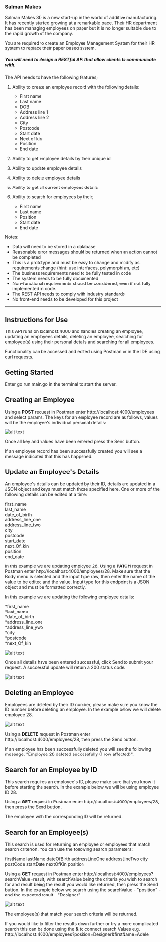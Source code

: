 ###  Salman Makes


Salman Makes 3D is a new start-up in the world of additive manufacturing. It has recently started growing at a remarkable pace. Their HR department has been managing employees on paper but it is no longer suitable due to the rapid growth of the company.
 
You are required to create an Employee Management System for their HR system to replace their paper based system.

##### You will need to design a RESTful API that allow clients to communicate with.
 
The API needs to have the following features;

1. Ability to create an employee record with the following details:
    * First name
    * Last name
    * DOB
    * Address line 1
    * Address line 2
    * City
    * Postcode
    * Start date
    * Next of kin
    * Position
    * End date
    
2. Ability to get employee details by their unique id
3. Ability to update employee details
4. Ability to delete employee details
5. Ability to get all current employees details
6. Ability to search for employees by their;
    * First name
    * Last name
    * Position
    * Start date
    * End date
 
Notes:
 
* Data will need to be stored in a database
* Reasonable error messages should be returned when an action cannot be completed
* This is a prototype and must be easy to change and modify as requirements change (hint: use interfaces, polymorphism, etc)
* The business requirements need to be fully tested in code
* The system needs to be fully documented
* Non-functional requirements should be considered, even if not fully implemented in code.
* The REST API needs to comply with industry standards
* No front-end needs to be developed for this project

-----

## Instructions for Use 

This API runs on localhost:4000 and handles creating an employee, updating an employees details, deleting an employee, searching for employee(s) using their personal details and searching for all employees.

Functionality can be accessed and edited using Postman or in the IDE using curl requests.

## Getting Started

Enter go run main.go in the terminal to start the server.

## Creating an Employee

Using a **POST** request in Postman enter http://localhost:4000/employees and select params.  The keys for an employee record are as follows, values will be the employee's individual personal details:

![alt text](https://raw.githubusercontent.com/NicolaGibson/SalmanMakes3D/master/create_employee.png "Create New Employee")

Once all key and values have been entered press the Send button.

If an employee record has been successfully created you will see a message indicated that this has happened.

## Update an Employee's Details

An employee's details can be updated by their ID, details are updated in a JSON object and keys must match those specified here. One or more of the following details can be edited at a time:

first_name         
last_name          
date_of_birth       
address_line_one   
address_line_two    
city              
postcode          
start_date         
next_Of_kin         
position          
end_date           
	         
In this example we are updating employee 28.  Using a **PATCH** request in Postman enter http://localhost:4000/employees/28.  Make sure that the Body menu is selected and the input type raw, then enter the name of the value to be edited and the value. Input type for this endpoint is a JSON object and must be formatted correctly.

In this example we are updating the following employee details: 

*first_name         
*last_name          
*date_of_birth       
*address_line_one   
*address_line_ywo    
*city              
*postcode                
*next_Of_kin         
 

![alt text](update_employee.png "Update Employee")

Once all details have been entered successful, click Send to submit your request.  A successful update will return a 200 status code.

![alt text](update_employee_success.png "Update Employee Successful")

## Deleting an Employee 

Employees are deleted by their ID number, please make sure you know the ID number before deleting an employee.  In the example below we will delete employee 28.

![alt text](delete_employee.png "Delete Employee")

Using a **DELETE** request in Postman enter http://localhost:4000/employees/28, then press the Send button.

If an employee has been successfully deleted you will see the following message: "Employee 28 deleted successfully (1 row affected)".

## Search for an Employee by ID

This search requires an employee's ID, please make sure that you know it before starting the search.  In the example below we will be using employee ID 28.

Using a **GET** request in Postman enter http://localhost:4000/employees/28, then press the Send button.

The employee with the corresponding ID will be returned.

## Search for an Employee(s)

This search is used for returning an employee or employees that match search criterion.  You can use the following search parameters:

firstName
lastName
dateOfBirth
addressLineOne
addressLineTwo
city
postCode
startDate
nextOfKin
position

Using a **GET** request in Postman enter http://localhost:4000/employees?searchValue=result, with searchValue being the criteria you wish to search for and result being the result you would like returned, then press the Send button. In the example below we search using the searchValue - "position" - and the expected result - "Designer"-

![alt text](search_for_employee.png "Update Employee")

The employee(s) that match your search criteria will be returned.

If you would like to filter the results down further or try a more complicated search this can be done using the **&** to connect search Values e.g.
http://localhost:4000/employees?position=Designer&firstName=Adele

